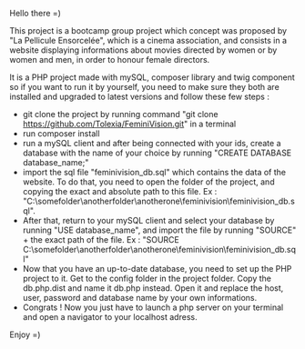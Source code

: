 Hello there =)

This project is a bootcamp group project which concept was proposed by "La Pellicule Ensorcelée", which is a cinema association, and consists in a website displaying informations about movies directed by women or by women and men, in order to honour female directors.

It is a PHP project made with mySQL, composer library and twig component so if you want to run it by yourself, you need to make sure they both are installed and upgraded to latest versions and follow these few steps :

* git clone the project by running command "git clone https://github.com/Tolexia/FeminiVision.git" in a terminal
* run composer install
* run a mySQL client and after being connected with your ids, create a database with the name of your choice by running "CREATE DATABASE database_name;"
* import the sql file "feminivision_db.sql" which contains the data of the website. To do that, you need to open the folder of the project, and copying the exact and absolute path to this file. Ex : "C:\somefolder\anotherfolder\anotherone\feminivision\feminivision_db.sql".
* After that, return to your mySQL client and select your database by running "USE database_name", and import the file by running "SOURCE" + the exact path of the file. Ex : "SOURCE C:\somefolder\anotherfolder\anotherone\feminivision\feminivision_db.sql"
* Now that you have an up-to-date database, you need to set up the PHP project to it. Get to the config folder in the project folder. Copy the db.php.dist and name it db.php instead. Open it and replace the host, user, password and database name by your own informations.
* Congrats ! Now you just have to launch a php server on your terminal and open a navigator to your localhost adress.

Enjoy =)
